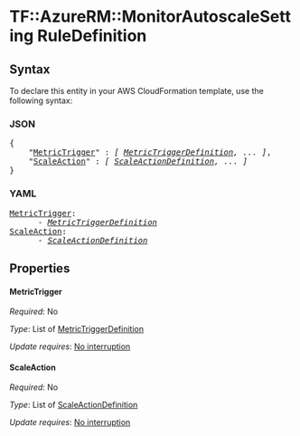 # TF::AzureRM::MonitorAutoscaleSetting RuleDefinition

## Syntax

To declare this entity in your AWS CloudFormation template, use the following syntax:

### JSON

<pre>
{
    "<a href="#metrictrigger" title="MetricTrigger">MetricTrigger</a>" : <i>[ <a href="metrictriggerdefinition.md">MetricTriggerDefinition</a>, ... ]</i>,
    "<a href="#scaleaction" title="ScaleAction">ScaleAction</a>" : <i>[ <a href="scaleactiondefinition.md">ScaleActionDefinition</a>, ... ]</i>
}
</pre>

### YAML

<pre>
<a href="#metrictrigger" title="MetricTrigger">MetricTrigger</a>: <i>
      - <a href="metrictriggerdefinition.md">MetricTriggerDefinition</a></i>
<a href="#scaleaction" title="ScaleAction">ScaleAction</a>: <i>
      - <a href="scaleactiondefinition.md">ScaleActionDefinition</a></i>
</pre>

## Properties

#### MetricTrigger

_Required_: No

_Type_: List of <a href="metrictriggerdefinition.md">MetricTriggerDefinition</a>

_Update requires_: [No interruption](https://docs.aws.amazon.com/AWSCloudFormation/latest/UserGuide/using-cfn-updating-stacks-update-behaviors.html#update-no-interrupt)

#### ScaleAction

_Required_: No

_Type_: List of <a href="scaleactiondefinition.md">ScaleActionDefinition</a>

_Update requires_: [No interruption](https://docs.aws.amazon.com/AWSCloudFormation/latest/UserGuide/using-cfn-updating-stacks-update-behaviors.html#update-no-interrupt)

